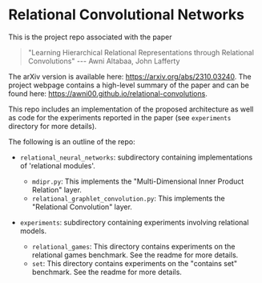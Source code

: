 # Relational Convolutional Networks

This is the project repo associated with the paper
> "Learning Hierarchical Relational Representations through Relational Convolutions" --- Awni Altabaa, John Lafferty

The arXiv version is available here: https://arxiv.org/abs/2310.03240. The project webpage contains a high-level summary of the paper and can be found here: https://awni00.github.io/relational-convolutions.

This repo includes an implementation of the proposed architecture as well as code for the experiments reported in the paper (see `experiments` directory for more details).

The following is an outline of the repo:

- `relational_neural_networks`: subdirectory containing implementations of 'relational modules'.
    - `mdipr.py`: This implements the "Multi-Dimensional Inner Product Relation" layer.
    - `relational_graphlet_convolution.py`: This implements the "Relational Convolution" layer.

- `experiments`: subdirectory containing experiments involving relational models.
    - `relational_games`: This directory contains experiments on the relational games benchmark. See the readme for more details.
    - `set`: This directory contains experiments on the "contains set" benchmark. See the readme for more details.